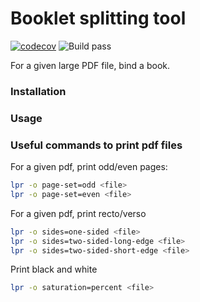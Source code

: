 # Booklet splitting tool

[![codecov](https://codecov.io/gh/fanchuo/booklet_splitter/branch/master/graph/badge.svg?token=A5DS31YRIC)](https://codecov.io/gh/fanchuo/booklet_splitter)
![Build pass](https://github.com/fanchuo/booklet_splitter/actions/workflows/python-build.yml/badge.svg)

For a given large PDF file, bind a book.

### Installation

### Usage

### Useful commands to print pdf files
For a given pdf, print odd/even pages:
```bash
lpr -o page-set=odd <file>
lpr -o page-set=even <file>
```

For a given pdf, print recto/verso
```bash
lpr -o sides=one-sided <file>
lpr -o sides=two-sided-long-edge <file>
lpr -o sides=two-sided-short-edge <file>
```

Print black and white
```bash
lpr -o saturation=percent <file>
```
